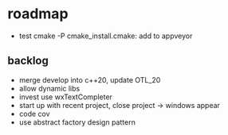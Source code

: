# roadmap
- test cmake -P cmake_install.cmake: add to appveyor

## backlog
- merge develop into c++20, update OTL_20
- allow dynamic libs
- invest use wxTextCompleter
- start up with recent project, close project
  -> windows appear
- code cov
- use abstract factory design pattern

